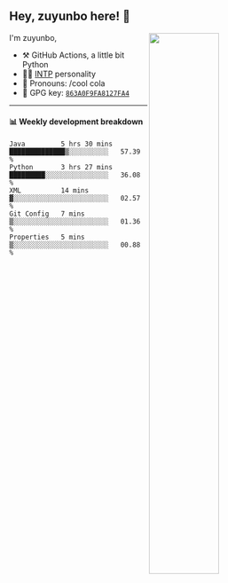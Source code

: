 

## Hey, zuyunbo here! :wave: 
[<img align="right" width="50%" src="https://github-readme-stats.vercel.app/api?username=zuyunbo&theme=dark&show_icons=true">](https://metrics.lecoq.io/ouuan?template=classic)

I'm zuyunbo,

-   :hammer_and_pick: GitHub Actions, a little bit Python
-   :man_scientist: [INTP](https://www.16personalities.com/profiles/3302586f07ca3) personality
-   :man: Pronouns: /cool cola
-   :key: GPG key: [`863A0F9FA8127FA4`](https://github.com/zuyunbo.gpg)

---

#### :bar_chart: Weekly development breakdown
<!--START_SECTION:waka-->
```text
Java         5 hrs 30 mins   ██████████████▒░░░░░░░░░░   57.39 % 
Python       3 hrs 27 mins   █████████░░░░░░░░░░░░░░░░   36.08 % 
XML          14 mins         ▓░░░░░░░░░░░░░░░░░░░░░░░░   02.57 % 
Git Config   7 mins          ▒░░░░░░░░░░░░░░░░░░░░░░░░   01.36 % 
Properties   5 mins          ▒░░░░░░░░░░░░░░░░░░░░░░░░   00.88 % 
```
<!--END_SECTION:waka-->

